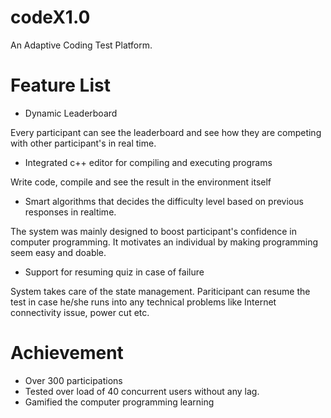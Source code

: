 # codeX1.0
 An Adaptive Coding Test Platform. 

# Feature List 

- Dynamic Leaderboard

Every participant can see the leaderboard and see how they are competing with other participant's in real time.

- Integrated c++ editor for compiling and executing programs

Write code, compile and see the result in the environment itself

- Smart algorithms that decides the difficulty level based on previous responses in realtime.

The system was mainly designed to boost participant's confidence in computer programming. It motivates an individual by making programming seem easy and doable.

- Support for resuming quiz in case of failure

System takes care of the state management. Pariticipant can resume the test in case he/she runs into any technical problems like Internet connectivity issue, power cut etc.

# Achievement

 - Over 300 participations
 - Tested over load of 40 concurrent users without any lag. 
 - Gamified the computer programming learning

